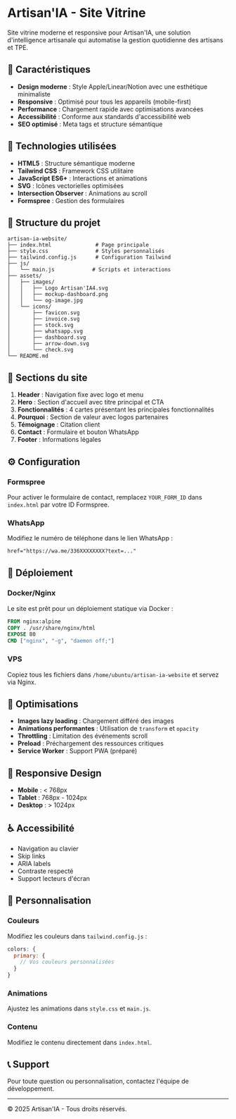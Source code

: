 # Artisan'IA - Site Vitrine

Site vitrine moderne et responsive pour Artisan'IA, une solution d'intelligence artisanale qui automatise la gestion quotidienne des artisans et TPE.

## 🎯 Caractéristiques

- **Design moderne** : Style Apple/Linear/Notion avec une esthétique minimaliste
- **Responsive** : Optimisé pour tous les appareils (mobile-first)
- **Performance** : Chargement rapide avec optimisations avancées
- **Accessibilité** : Conforme aux standards d'accessibilité web
- **SEO optimisé** : Meta tags et structure sémantique

## 🚀 Technologies utilisées

- **HTML5** : Structure sémantique moderne
- **Tailwind CSS** : Framework CSS utilitaire
- **JavaScript ES6+** : Interactions et animations
- **SVG** : Icônes vectorielles optimisées
- **Intersection Observer** : Animations au scroll
- **Formspree** : Gestion des formulaires

## 📁 Structure du projet

```
artisan-ia-website/
├── index.html              # Page principale
├── style.css               # Styles personnalisés
├── tailwind.config.js      # Configuration Tailwind
├── js/
│   └── main.js            # Scripts et interactions
├── assets/
│   ├── images/
│   │   ├── Logo Artisan'IA4.svg
│   │   ├── mockup-dashboard.png
│   │   └── og-image.jpg
│   └── icons/
│       ├── favicon.svg
│       ├── invoice.svg
│       ├── stock.svg
│       ├── whatsapp.svg
│       ├── dashboard.svg
│       ├── arrow-down.svg
│       └── check.svg
└── README.md
```

## 🎨 Sections du site

1. **Header** : Navigation fixe avec logo et menu
2. **Hero** : Section d'accueil avec titre principal et CTA
3. **Fonctionnalités** : 4 cartes présentant les principales fonctionnalités
4. **Pourquoi** : Section de valeur avec logos partenaires
5. **Témoignage** : Citation client
6. **Contact** : Formulaire et bouton WhatsApp
7. **Footer** : Informations légales

## ⚙️ Configuration

### Formspree
Pour activer le formulaire de contact, remplacez `YOUR_FORM_ID` dans `index.html` par votre ID Formspree.

### WhatsApp
Modifiez le numéro de téléphone dans le lien WhatsApp :
```html
href="https://wa.me/336XXXXXXXX?text=..."
```

## 🚀 Déploiement

### Docker/Nginx
Le site est prêt pour un déploiement statique via Docker :

```dockerfile
FROM nginx:alpine
COPY . /usr/share/nginx/html
EXPOSE 80
CMD ["nginx", "-g", "daemon off;"]
```

### VPS
Copiez tous les fichiers dans `/home/ubuntu/artisan-ia-website` et servez via Nginx.

## 🎯 Optimisations

- **Images lazy loading** : Chargement différé des images
- **Animations performantes** : Utilisation de `transform` et `opacity`
- **Throttling** : Limitation des événements scroll
- **Preload** : Préchargement des ressources critiques
- **Service Worker** : Support PWA (préparé)

## 📱 Responsive Design

- **Mobile** : < 768px
- **Tablet** : 768px - 1024px
- **Desktop** : > 1024px

## ♿ Accessibilité

- Navigation au clavier
- Skip links
- ARIA labels
- Contraste respecté
- Support lecteurs d'écran

## 🔧 Personnalisation

### Couleurs
Modifiez les couleurs dans `tailwind.config.js` :
```javascript
colors: {
  primary: {
    // Vos couleurs personnalisées
  }
}
```

### Animations
Ajustez les animations dans `style.css` et `main.js`.

### Contenu
Modifiez le contenu directement dans `index.html`.

## 📞 Support

Pour toute question ou personnalisation, contactez l'équipe de développement.

---

© 2025 Artisan'IA - Tous droits réservés.

